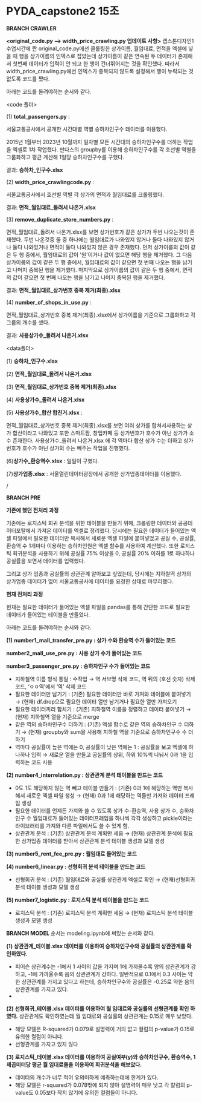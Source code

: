 ﻿# PYDA_capstone2 15조
**BRANCH CRAWLER**

**<original_code.py --> width_price_crawling.py 업데이트 사항>**
캡스톤디자인1 수업시간에 짠 original_code.py에선 클롤링한 상가이름, 월임대료, 면적을 엑셀에 넣을 때 행을 상가이름의 인덱스로 잡았는데 상가이름이 같은 연속된 두 데이터가 존재해서 첫번째 데이터가 입력이 안 되고 한 행이 건너뛰어지는 것을 확인했다. 따라서 width_price_crawling.py에선 인덱스가 중복되지 않도록 설정해서 행이 누락되는 것 없도록 코드를 짰다.

아래는 코드를 돌려야하는 순서와 같다.

<code 폴더>

(1) **total_passengers.py** : 

서울교통공사에서 공개한 시간대별 역별 승하차인구수 데이터를 이용했다.

2015년 1월부터 2023년 10월까지 일자별 모든 시간대의 승하차인구수를 더하는 작업을 엑셀로 1차 작업했다.
판다스의 groupby를 이용해 승하차인구수를 각 호선별 역별을 그룹화하고 평균 계산해 1일당 승하차인구수를 구했다.

결과: **승하차_인구수.xlsx**

(2) **width_price_crawlingcode.py** : 

서울교통공사에서 호선별 역별 각 상가의 면적과 월임대료를 크롤링했다.

결과: **면적_월임대료_돌려서 나온거.xlsx**

(3) **remove_duplicate_store_numbers.py** : 

면적_월임대료_돌려서 나온거.xlsx를 보면 상가번호가 같은 상가가 두번 나오는것이 존재했다. 두번 나온것중 둘 중 하나에는 월임대료가 나와있지 않거나 둘다 나와있지 않거나 둘다 나와있거나 면적이 둘다 나와있지 않은 경우 존재했다.
먼저 상가이름의 값이 같은 두 행 중에서, 월임대료의 값이 '원'이거나 값이 없으면 해당 행을 제거했다.
그 다음 상가이름의 값이 같은 두 행 중에서, 월임대료의 값이 같으면 첫 번째 나오는 행을 남기고 나머지 중복된 행을 제거했다.
마지막으로 상가이름의 값이 같은 두 행 중에서, 면적의 값이 같으면 첫 번째 나오는 행을 남기고 나머지 중복된 행을 제거했다.

결과: **면적_월임대료_상가번호 중복 제거(최종).xlsx**

(4) **number_of_shops_in_use.py** : 

면적_월임대료_상가번호 중복 제거(최종).xlsx에서 상가이름을 기준으로 그룹화하고 각 그룹의 개수를 셌다.

결과: **사용상가수_돌려서 나온거.xlsx**

<data폴더>

(1) **승하차_인구수.xlsx**

(2) **면적_월임대료_돌려서 나온거.xlsx**

(3) **면적_월임대료_상가번호 중복 제거(최종).xlsx**

(4) **사용상가수_돌려서 나온거.xlsx**

(5) **사용상가수_합산 합친거.xlsx** : 

면적_월임대료_상가번호 중복 제거(최종).xlsx를 보면 여러 상가를 합쳐서사용하는 상가 합산이라고 나와있고 또한 스마트팜, 창업카페 등 상가번호가 호수가 아닌 상가가 소수 존재한다.
사용상가수_돌려서 나온거.xlsx 에 각 역마다 합산 상가 수는 더하고 상가번호가 호수가 아닌 상가의 수는 빼주는 작업을 진행했다.

(6)**상가수_환승역수.xlsx** : 일일이 구했다.

(7)**상가업종.xlsx** : 서울열린데이터광장에서 공개한 상가업종데이터를 이용했다.

/

**BRANCH PRE**

**기존에 했던 전처리 과정**

기존에는 로지스틱 회귀 분석을 위한 테이블을 만들기 위해,  크롤링한 데이터와 공공데이터포탈에서 가져온 데이터를 엑셀로 정리했다. 당시에는 필요한 데이터가 들어있는 엑셀 파일에서 필요한 데이터만 복사해서 새로운 엑셀 파일에 붙여넣었고 공실 수, 공실률, 환승역 수 1개마다 이용하는 승하차인원은 엑셀 함수를 사용하여 계산했다. 또한 로지스틱 회귀분석을 사용하기 위해 공실률 75% 이상을 0, 공실률 20% 이하를 1로 하나하나 공실률을 보면서 데이터를 입력했다. 

그리고 상가 업종과 공실률의 상관관계 알아보고 싶었는데, 당시에는 지하철역 상가의 상가업종 데이터가 없어 서울교통공사에 데이터를 요청한 상태로 마무리했다.

**현재 전처리 과정**

현재는 필요한 데이터가 들어있는 엑셀 파일을 pandas를 통해 간단한 코드로 필요한 데이터가 들어있는 테이블을 만들었다.

아래는 코드를 돌려야하는 순서와 같다.

**(1)** 
**number1_mall_transfer_pre.py : 상가 수와 환승역 수가 들어있는 코드**

**number2_mall_use_pre.py : 사용 상가 수가 들어있는 코드**

**number3_passenger_pre.py :  승하차인구 수가 들어있는 코드**

- 지하철역 이름 형식 통일 : 수작업 → 역 서브명 삭제 코드, 역 뒤의 (호선 숫자) 삭제 코드, ‘ㅇㅇ역’에서 ‘역’ 삭제 코드
- 필요한 데이터만 남기기 : (기존) 필요한 데이터만 바로 가져와 테이블에 붙여넣기 → (현재) df.drop으로 필요한 데이터 열만 남기거나 필요한 열만 가져오기
- 필요한 데이터끼리 합치기 : (기존) 지하철역 이름을 정렬하고 데이터 붙여넣기 → (현재) 지하철역 열을 기준으로 merge
- 같은 역의 승하차인구수 더하기 : (기존) 엑셀 함수로 같은 역의 승하차인구 수 더하기 → (현재) groupby와 sum을 사용해 지하철 역을 기준으로 승하차인구수 수 더하기
- 역마다 공실률이 높은 역에는 0, 공실률이 낮은 역에는 1 : 공실률을 보고 엑셀에 하나하나 입력 → 새로운 열을 만들고 공실률의 상위, 하위 10%씩 나눠서 0과 1을 입력하는 코드 사용

**(2) number4_interrelation.py : 상관관계 분석 테이블을 만드는 코드**

- 0도 1도 해당하지 않는 역 빼고 테이블 만들기 : (기존) 0과 1에 해당하는 역만 복사해서 새로운 엑셀 파일 생성 → (현재) 0과 1에 해당하는 역들만 가져와 데이터 프레임 생성
- 필요한 데이터를 언제든 가져와 쓸 수 있도록 상가 수-환승역, 사용 상가 수, 승하차 인구 수 월임대료가 들어있는 데이터프레임을 하나씩 각각 생성하고 pickle이라는 라이브러리를 가져와 다른 파일에서도 쓸 수 있게 함.
- 상관관계 분석 : (기존) 상관관계 분석 계획만 세움 → (현재) 상관관계 분석에 필요한 상가업종 데이터를 받아서 상관관계 분석 테이블 생성과 모델 생성

**(3) number5_rent_fee_pre.py : 월임대료 들어있는 코드**

**(4) number6_linear.py : 선형회귀 분석 테이블을 만드는 코드**

- 선형회귀 분석 : (기존) 월임대료와 공실률 상관관계 엑셀로 확인 → (현재)선형회귀 분석 테이블 생성과 모델 생성

**(5) number7_logistic.py : 로지스틱 분석 테이블을 만드는 코드**

- 로지스틱 분석 : (기존) 로지스틱 분석 계획만 세움 → (현재) 로지스틱 분석 테이블 생성과 모델 생성

  

**BRANCH MODEL**
순서는 modeling.ipynb에 써있는 순서와 같다.

**(1) 상관관계_테이블.xlsx 데이터를 이용하여 승하차인구수와 공실률의 상관관계를 확인하였다.**

- 피어슨 상관계수는 -1에서 1 사이의 값을 가지며 1에 가까울수록 양의 상관관계가 강하고, -1에 가까울수록 음의 상관관계가 강하다. 일반적으로 0.1에서 0.3 사이는 약한 상관관계를 가지고 있다고 하는데, 승하차인구수와 공실률은 -0.25로 약한 음의 상관관계를 가지고 있다.
- 

**(2) 선형회귀_테이블.xlsx 데이터를 이용하여 월 임대료와 공실률의 선형관계를 확인 하였다.**
상관관계도 확인하였는데 월 임대료와 공실률의 상관관계는 0.15로 매우 낮았다.

- 해당 모델은 R-squared가 0.079로 설명력이 거의 없고 컬럼의 p-value가 0.15로 유의한 컬럼이 아니다.
- 선형관계를 가지고 있지 않다

**(3) 로지스틱_테이블.xlsx 데이터를 이용하여 공실여부(y)와 승하차인구수, 환승역수, 1제곱미터당 평균 월 임대료들을 이용하여 회귀분석을 해보았다.**

- 데이터의 개수가 너무 적어 유의미하게 예측하는데에 한계가 있다.
- 해당 모델은 r-squared가 0.078밖에 되지 않아 설명력이 매우 낫고 각 칼럼의 p-value도 0.05보다 작지 않기에 유의한 컬럼들이 아니다.
